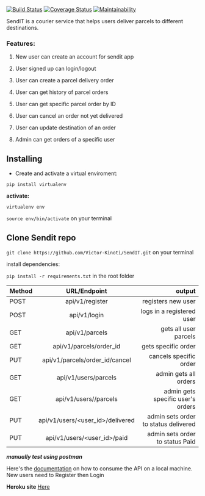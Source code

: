 [![Build Status](https://travis-ci.com/Victor-Kinoti/SendIT.svg?branch=ch-tests-161805245)](https://travis-ci.com/Victor-Kinoti/SendIT)
[![Coverage Status](https://coveralls.io/repos/github/Victor-Kinoti/SendIT_ch2/badge.svg?branch=reviews)](https://coveralls.io/github/Victor-Kinoti/SendIT_ch2?branch=reviews)
[![Maintainability](https://api.codeclimate.com/v1/badges/cc4addaa0ed3bff16ae3/maintainability)](https://codeclimate.com/github/Victor-Kinoti/SendIT_ch2/maintainability)

SendIT is a courier service that helps users deliver parcels to different destinations. 
### Features:

1. New user can create an account for sendit app

2. User signed up can login/logout

3. User can create a parcel delivery order

4. User can get history of parcel orders

5. User can get specific parcel order by ID

6. User can cancel an order not yet delivered

7. User can update destination of an order

8. Admin can get orders of a specific user


## Installing
* Create and activate a virtual enviroment:

`pip install virtualenv`

**activate:**

`virtualenv env`

`source env/bin/activate` on your terminal

## Clone Sendit repo
`git clone https://github.com/Victor-Kinoti/SendIT.git` on your terminal

install dependencies:

`pip install -r requirements.txt` in the root folder 


| Method        | URL/Endpoint          | output  |
| ------------- |:-------------:| -----:|
| POST| api/v1/register| registers new user |
| POST| api/v1/login|   logs in a registered user|
| GET | api/v1/parcels|gets all user parcels|
| GET | api/v1/parcels/order_id|gets specific order|
| PUT | api/v1/parcels/order_id/cancel|cancels specific order|
| GET | api/v1/users/parcels|admin gets all orders|
| GET | api/v1/users/<name>/parcels|admin gets specific user's orders|
| PUT | api/v1/users/<user_id>/delivered|admin sets order to status delivered|
| PUT | api/v1/users/<user_id>/paid|admin sets order to status Paid|

***manually test using postman***

Here's the [documentation](https://documenter.getpostman.com/view/4146964/RzZAme6q) on how to consume the API on a local machine. New users need to Register then Login

**Heroku site** [Here](https://sendit-keynote2.herokuapp.com)


